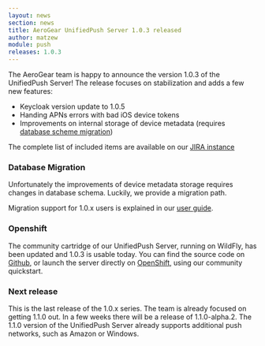```yaml
---
layout: news
section: news
title: AeroGear UnifiedPush Server 1.0.3 released
author: matzew
module: push
releases: 1.0.3
---
```


The AeroGear team is happy to announce the version 1.0.3 of the UnifiedPush Server! The release focuses on stabilization and adds a few new features:

* Keycloak version update to 1.0.5
* Handing APNs errors with bad iOS device tokens
* Improvements on internal storage of device metadata (requires <a href="#migration">database scheme migration</a>)

The complete list of included items are available on our [JIRA instance](https://issues.jboss.org/browse/AGPUSH/fixforversion/12325082/)

### <span id="migration">Database Migration</span>

Unfortunately the improvements of device metadata storage requires changes in database schema. Luckily, we provide a migration path.

Migration support for 1.0.x users is explained in our [user guide](/docs/unifiedpush/ups_userguide/index/#migration-guide).

###  Openshift

The community cartridge of our UnifiedPush Server, running on WildFly, has been updated and 1.0.3 is usable today. You can find the source code on [Github](https://github.com/aerogear/openshift-origin-cartridge-aerogear-push), or launch the server directly on [OpenShift](https://openshift.redhat.com/app/console/application_type/quickstart!31), using our community quickstart.

### Next release

This is the last release of the 1.0.x series. The team is already focused on getting 1.1.0 out. In a few weeks there will be a release of 1.1.0-alpha.2. The 1.1.0 version of the UnifiedPush Server already supports additional push networks, such as Amazon or Windows.
